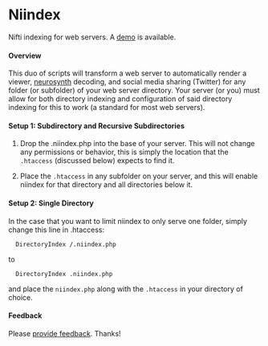 # Niindex

Nifti indexing for web servers. A [demo](http://www.vbmis.com/bmi/project/niindex) is available.

#### Overview
This duo of scripts will transform a web server to automatically render a viewer, [neurosynth](http://www.neurosynth.org) decoding, and social media sharing (Twitter) for any folder (or subfolder) of your web server directory. Your server (or you) must allow for both directory indexing and configuration of said directory indexing for this to work (a standard for most web servers).

#### Setup 1: Subdirectory and Recursive Subdirectories

1. Drop the .niindex.php into the base of your server. This will not change any permissions or behavior, this is simply the location that the `.htaccess` (discussed below) expects to find it.

2. Place the `.htaccess` in any subfolder on your server, and this will enable niindex for that directory and all directories below it.


#### Setup 2: Single Directory

In the case that you want to limit niindex to only serve one folder, simply change this line in .htaccess:

      DirectoryIndex /.niindex.php

to

      DirectoryIndex .niindex.php

and place the `niindex.php` along with the `.htaccess` in your directory of choice. 


#### Feedback

Please [provide feedback](issues). Thanks! 
